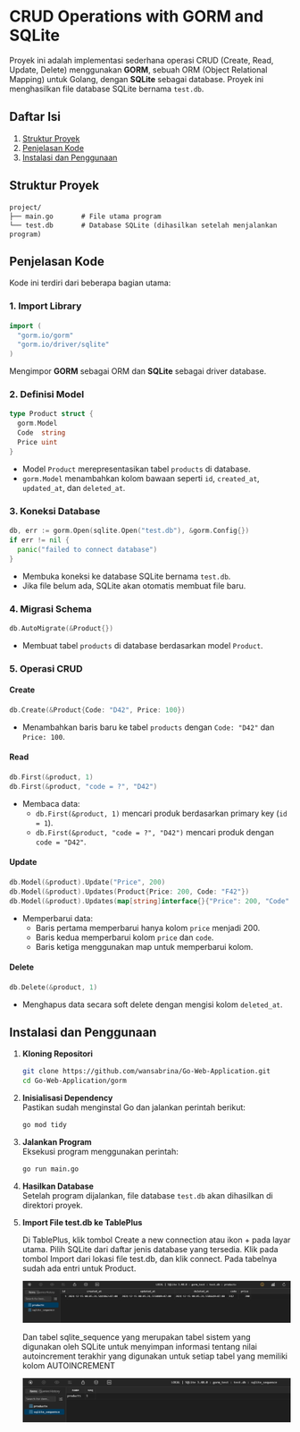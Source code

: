 # CRUD Operations with GORM and SQLite

Proyek ini adalah implementasi sederhana operasi CRUD (Create, Read, Update, Delete) menggunakan **GORM**, sebuah ORM (Object Relational Mapping) untuk Golang, dengan **SQLite** sebagai database. Proyek ini menghasilkan file database SQLite bernama `test.db`.

## Daftar Isi
 
1. [Struktur Proyek](#struktur-proyek)  
2. [Penjelasan Kode](#penjelasan-kode)  
3. [Instalasi dan Penggunaan](#instalasi-dan-penggunaan)  

## Struktur Proyek

```
project/
├── main.go       # File utama program
└── test.db       # Database SQLite (dihasilkan setelah menjalankan program)
```

## Penjelasan Kode

Kode ini terdiri dari beberapa bagian utama:

### 1. **Import Library**
```go
import (
  "gorm.io/gorm"
  "gorm.io/driver/sqlite"
)
```
Mengimpor **GORM** sebagai ORM dan **SQLite** sebagai driver database.


### 2. **Definisi Model**
```go
type Product struct {
  gorm.Model
  Code  string
  Price uint
}
```
- Model `Product` merepresentasikan tabel `products` di database.
- `gorm.Model` menambahkan kolom bawaan seperti `id`, `created_at`, `updated_at`, dan `deleted_at`.


### 3. **Koneksi Database**
```go
db, err := gorm.Open(sqlite.Open("test.db"), &gorm.Config{})
if err != nil {
  panic("failed to connect database")
}
```
- Membuka koneksi ke database SQLite bernama `test.db`.
- Jika file belum ada, SQLite akan otomatis membuat file baru.


### 4. **Migrasi Schema**
```go
db.AutoMigrate(&Product{})
```
- Membuat tabel `products` di database berdasarkan model `Product`.


### 5. **Operasi CRUD**
#### **Create**
```go
db.Create(&Product{Code: "D42", Price: 100})
```
- Menambahkan baris baru ke tabel `products` dengan `Code: "D42"` dan `Price: 100`.

#### **Read**
```go
db.First(&product, 1)
db.First(&product, "code = ?", "D42")
```
- Membaca data:
  - `db.First(&product, 1)` mencari produk berdasarkan primary key (`id = 1`).
  - `db.First(&product, "code = ?", "D42")` mencari produk dengan `code = "D42"`.

#### **Update**
```go
db.Model(&product).Update("Price", 200)
db.Model(&product).Updates(Product{Price: 200, Code: "F42"})
db.Model(&product).Updates(map[string]interface{}{"Price": 200, "Code": "F42"})
```
- Memperbarui data:
  - Baris pertama memperbarui hanya kolom `price` menjadi 200.
  - Baris kedua memperbarui kolom `price` dan `code`.
  - Baris ketiga menggunakan map untuk memperbarui kolom.

#### **Delete**
```go
db.Delete(&product, 1)
```
- Menghapus data secara soft delete dengan mengisi kolom `deleted_at`.

## Instalasi dan Penggunaan

1. **Kloning Repositori**  
   ```bash
   git clone https://github.com/wansabrina/Go-Web-Application.git
   cd Go-Web-Application/gorm
   ```

2. **Inisialisasi Dependency**  
   Pastikan sudah menginstal Go dan jalankan perintah berikut:
   ```bash
   go mod tidy
   ```

3. **Jalankan Program**  
   Eksekusi program menggunakan perintah:
   ```bash
   go run main.go
   ```

4. **Hasilkan Database**  
   Setelah program dijalankan, file database `test.db` akan dihasilkan di direktori proyek.

5. **Import File test.db ke TablePlus**
    
    Di TablePlus, klik tombol Create a new connection atau ikon + pada layar utama. Pilih SQLite dari daftar jenis database yang tersedia. Klik pada tombol Import dari lokasi file test.db, dan klik connect.
    Pada tabelnya sudah ada entri untuk Product.
    
    ![alt text](https://github.com/wansabrina/Go-Web-Application/raw/main/gorm/documentation/image.png)

    Dan tabel sqlite_sequence yang merupakan tabel sistem yang digunakan oleh SQLite untuk menyimpan informasi tentang nilai autoincrement terakhir yang digunakan untuk setiap tabel yang memiliki kolom AUTOINCREMENT

    ![alt text](https://github.com/wansabrina/Go-Web-Application/raw/main/gorm/documentation/image-1.png)

